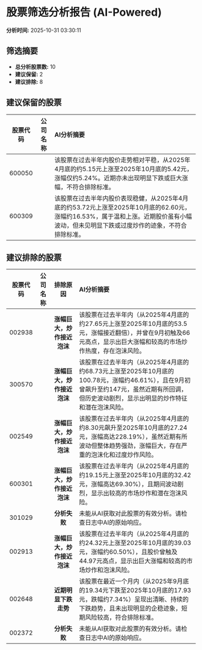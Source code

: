 # 股票筛选分析报告 (AI-Powered)

**分析时间:** 2025-10-31 03:30:11

## 筛选摘要

- **总分析股票数:** 10
- **建议保留:** 2
- **建议排除:** 8

## 建议保留的股票

| 股票代码 | 公司名称 | AI分析摘要 |
|:---:|:---:|:---|
| 600050 |  | 该股票在过去半年内股价走势相对平稳，从2025年4月底的约5.15元上涨至2025年10月底的5.42元，涨幅仅约5.24%。近期亦未出现明显下跌或巨大涨幅，不符合排除标准。 |
| 600309 |  | 该股票在过去半年内股价表现稳健，从2025年4月底的约53.72元上涨至2025年10月底的62.60元，涨幅约16.53%，属于温和上涨。近期股价虽有小幅波动，但未见明显下跌或过度炒作的迹象，不符合排除标准。 |

## 建议排除的股票

| 股票代码 | 公司名称 | 排除原因 | AI分析摘要 |
|:---:|:---:|:---:|:---|
| 002938 |  | **涨幅巨大，炒作接近泡沫** | 该股票在过去半年内（从2025年4月底的约27.65元上涨至2025年10月底的53.5元，涨幅接近翻倍），并曾在9月初触及66元高点，显示出巨大涨幅和较高的市场炒作热度，存在泡沫风险。 |
| 300570 |  | **涨幅巨大，炒作接近泡沫** | 该股票在过去半年内（从2025年4月底的约68.73元上涨至2025年10月底的100.78元，涨幅约46.61%），且在9月初曾飙升至约147元，虽然近期有所回调，但历史波动剧烈，显示出明显的炒作特征和潜在泡沫风险。 |
| 002549 |  | **涨幅巨大，炒作接近泡沫** | 该股票在过去半年内（从2025年4月底的约8.30元飙升至2025年10月底的27.24元，涨幅高达228.19%），虽然近期有所波动但整体趋势强劲，涨幅巨大，存在严重的泡沫化和过度炒作风险。 |
| 600301 |  | **涨幅巨大，炒作接近泡沫** | 该股票在过去半年内（从2025年4月底的约19.15元上涨至2025年10月底的32.42元，涨幅高达69.30%），且期间波动剧烈，显示出较高的市场炒作和潜在泡沫风险。 |
| 301029 |  | **分析失败** | 未能从AI获取对此股票的有效分析。请检查日志中AI的原始响应。 |
| 002913 |  | **涨幅巨大，炒作接近泡沫** | 该股票在过去半年内（从2025年4月底的约24.32元上涨至2025年10月底的39.03元，涨幅约60.50%），且股价曾触及44.97元高点，显示出巨大涨幅和较高的市场炒作和泡沫风险。 |
| 002648 |  | **近期明显下跌走势** | 该股票在最近一个月内（从2025年9月底的19.34元下跌至2025年10月底的17.93元，跌幅约7.34%）呈现出清晰、持续的下跌趋势，且未出现明显的企稳迹象，短期风险较高，符合排除标准。 |
| 002372 |  | **分析失败** | 未能从AI获取对此股票的有效分析。请检查日志中AI的原始响应。 |
